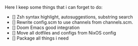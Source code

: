 Here I keep some things that i can forget to do:

- [] Zsh syntax highlight, autosuggestions, substring search
- [] Rewrite config.scm to use channels from channels.scm.
- [] Doom Emacs good integration
- [] Move all dotfiles and configs from NixOS config
- [] Package all things i need
